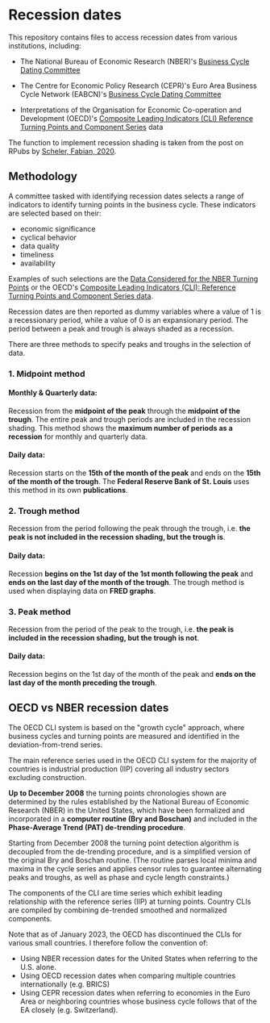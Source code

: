 # Recession dates

This repository contains files to access recession dates from various institutions, 
including:

- The National Bureau of Economic Research (NBER)'s [Business Cycle Dating Committee](https://www.nber.org/research/data/us-business-cycle-expansions-and-contractions)

- The Centre for Economic Policy Research (CEPR)'s Euro Area Business Cycle Network (EABCN)'s [Business Cycle Dating Committee](https://eabcn.org/)

- Interpretations of the Organisation for Economic Co-operation and Development (OECD)'s [Composite Leading Indicators (CLI) Reference Turning Points and Component Series](https://www.oecd.org/sdd/leading-indicators/oecdcompositeleadingindicatorsreferenceturningpointsandcomponentseries.htm) data

The function to implement recession shading is taken from the post on RPubs by [Scheler, Fabian, 2020](https://rpubs.com/FSl/609471).


## Methodology

A committee tasked with identifying recession dates selects a range of indicators to identify turning points in the business cycle. These indicators are selected based on their: 
- economic significance
- cyclical behavior
- data quality
- timeliness
- availability

Examples of such selections are the [Data Considered for the NBER Turning Points](https://fredaccount.stlouisfed.org/public/dashboard/84408) or the OECD's [Composite Leading Indicators (CLI): Reference Turning Points and Component Series data](http://www.oecd.org/std/leading-indicators/oecdcompositeleadingindicatorsreferenceturningpointsandcomponentseries.htm).

Recession dates are then reported as dummy variables where a value of 1 is a recessionary period, while a value of 0 is an expansionary period. The period between a peak and trough is always shaded as a recession.

There are three methods to specify peaks and troughs in the selection of data.


### 1. Midpoint method
#### Monthly & Quarterly data: 
Recession from the **midpoint of the peak** through the **midpoint of the trough**. The entire peak and trough periods are included in the recession shading. This method shows the **maximum number of periods as a recession** for monthly and quarterly data.

#### Daily data: 
Recession starts on the **15th of the month of the peak** and ends on the **15th of the month of the trough**. The **Federal Reserve Bank of St. Louis** uses this method in its own **publications**.


### 2. Trough method
Recession from the period following the peak through the trough, i.e. **the peak is not included in the recession shading, but the trough is**.

#### Daily data:
Recession **begins on the 1st day of the 1st month following the peak** and **ends on the last day of the month of the trough**. The trough method is used when displaying data on **FRED graphs**.


### 3. Peak method
Recession from the period of the peak to the trough, i.e. **the peak is included in the recession shading, but the trough is not**.

#### Daily data: 
Recession begins on the 1st day of the month of the peak and **ends on the last day of the month preceding the trough**.


## OECD vs NBER recession dates

The OECD CLI system is based on the "growth cycle" approach, where business cycles and turning points are measured and identified in the deviation-from-trend series.

The main reference series used in the OECD CLI system for the majority of countries is industrial production (IIP) covering all industry sectors excluding construction.

**Up to December 2008** the turning points chronologies shown are determined by the rules established by the National Bureau of Economic Research (NBER) in the United States, which have been formalized and incorporated in a **computer routine (Bry and Boschan)** and included in the **Phase-Average Trend (PAT) de-trending procedure**.

Starting from December 2008 the turning point detection algorithm is decoupled from the de-trending procedure, and is a simplified version of the original Bry and Boschan routine. (The routine parses local minima and maxima in the cycle series and applies censor rules to guarantee alternating peaks and troughs, as well as phase and cycle length constraints.)

The components of the CLI are time series which exhibit leading relationship with the reference series (IIP) at turning points. Country CLIs are compiled by combining de-trended smoothed and normalized components.

Note that as of January 2023, the OECD has discontinued the CLIs for various small countries. I therefore follow the convention of: 

- Using NBER recession dates for the United States when referring to the U.S. alone.
- Using OECD recession dates when comparing multiple countries internationally (e.g. BRICS)
- Using CEPR recession dates when referring to economies in the Euro Area or neighboring countries whose business cycle follows that of the EA closely (e.g. Switzerland).
